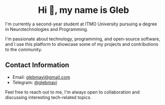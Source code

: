 <h1 align="center">Hi 👋, my name is Gleb</h1>

I'm currently a second-year student at ITMO University pursuing a degree in Neurotechnologies and Programming.

I'm passionate about technology, programming, and open-source software, and I use this platform to showcase some of my projects and contributions to the community.

## Contact Information

- Email: glebmavi@gmail.com
- Telegram: [@glebmavi](https://t.me/glebmavi)

Feel free to reach out to me, I'm always open to collaboration and discussing interesting tech-related topics.

